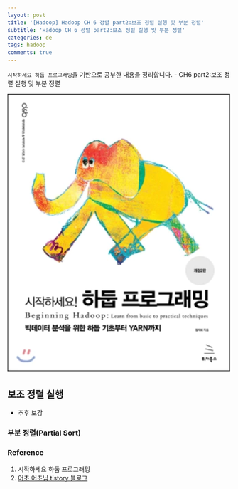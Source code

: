 ```yaml
---
layout: post
title: '[Hadoop] Hadoop CH 6 정렬 part2:보조 정렬 실행 및 부분 정렬'
subtitle: 'Hadoop CH 6 정렬 part2:보조 정렬 실행 및 부분 정렬'
categories: de
tags: hadoop
comments: true
---
```

`시작하세요 하둡 프로그래밍`을 기반으로 공부한 내용을 정리합니다. - CH6 part2:보조 정렬 실행 및 부분 정렬

![img](/assets/img/post/hadoop/hadoop_book.png)

## 보조 정렬 실행

- 추후 보강

### 부분 정렬(Partial Sort)


### Reference

1. 시작하세요 하둡 프로그래밍
2. [어초 어초님 tistory 블로그](https://eochodevlog.tistory.com/39?category=920528)
